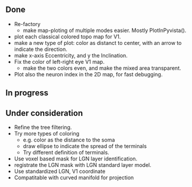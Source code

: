 Done
----
* Re-factory
  - make map-ploting of multiple modes easier. Mostly PlotInPyvista().
* plot each classical colored topo map for V1.
* make a new type of plot: color as distanct to center,
    with an arrow to indicate the direction.
* make x-axis Eccentricity, and y the Inclination.
* Fix the color of left-right eye V1 map.
  - make the two colors even, and make the mixed area transparent.
* Plot also the neuron index in the 2D map, for fast debugging.

In progress
-----------

Under consideration
-------------------
* Refine the tree filtering.
* Try more types of coloring
  - e.g. color as the distance to the soma
  - draw ellipse to indicate the spread of the terminals
  - Try different definition of terminals.
* Use voxel based mask for LGN layer identification.
* registrate the LGN mask with LGN standard layer model.
* Use standardized LGN, V1 coordinate
* Compatitable with curved manifold for projection
